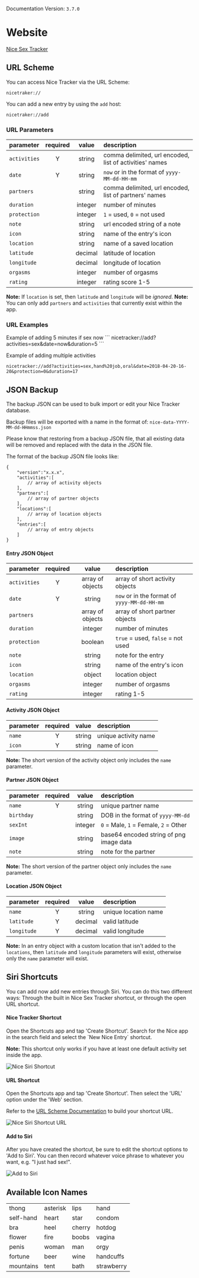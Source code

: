 Documentation Version: `3.7.0`

# Website

[Nice Sex Tracker](https://nicetracker.app)

## URL Scheme
You can access Nice Tracker via the URL Scheme:
```
nicetraker://
```

You can add a new entry by using the `add` host:
```
nicetraker://add
```

<h3>URL Parameters</h3>

|parameter| required | value | description |
|:---|:---:|:---:|:---|
|`activities`|Y| string |comma delimited, url encoded, list of activities' names |
|`date`|Y| string |`now` or in the format of `yyyy-MM-dd-HH-mm` |
|`partners`| | string | comma delimited, url encoded, list of partners' names |
|`duration`| | integer | number of minutes |
|`protection`| | integer | `1` = used, `0` = not used |
|`note`| | string | url encoded string of a note |
|`icon`| | string | name of the entry's icon |
|`location`| | string | name of a saved location |
|`latitude`| | decimal | latitude of location |
|`longitude`| | decimal | longitude of location |
|`orgasms`| | integer | number of orgasms |
|`rating`| | integer | rating score 1-5 |

**Note:** If `location` is set, then `latitude` and `longitude` will be _ignored_.
**Note:** You can only add `partners` and `activities` that currently exist within the app.

<h3>URL Examples</h3>
Example of adding 5 minutes if sex now
```
nicetracker://add?activities=sex&date=now&duration=5
```

Example of adding multiple activities
```
nicetracker://add?activities=sex,hand%20job,oral&date=2018-04-20-16-20&protection=0&duration=17
```

## JSON Backup
The backup JSON can be used to bulk import or edit your Nice Tracker database.

Backup files will be exported with a name in the format of: `nice-data-YYYY-MM-dd-HHmmss.json`

Please know that restoring from a backup JSON file, that all existing data will be removed and replaced with the data in the JSON file.

The format of the backup JSON file looks like:
```
{
    "version":"x.x.x",
    "activities":[
        // array of activity objects
    ],
    "partners":[
        // array of partner objects
    ],
    "locations":[
        // array of location objects
    ],
    "entries":[
        // array of entry objects
    ]
}
```

<h4>Entry JSON Object</h4>

|parameter| required | value | description |
|:---|:---:|:---:|:---|
|`activities`|Y| array of objects | array of short activity objects |
|`date`|Y| string |`now` or in the format of `yyyy-MM-dd-HH-mm` |
|`partners`| | array of objects | array of short partner objects |
|`duration`| | integer | number of minutes |
|`protection`| | boolean | `true` = used, `false` = not used |
|`note`| | string | note for the entry |
|`icon`| | string | name of the entry's icon |
|`location`| | object | location object |
|`orgasms`| | integer | number of orgasms |
|`rating`| | integer | rating 1-5 |

<h4>Activity JSON Object</h4>

|parameter| required | value | description |
|:---|:---:|:---:|:---|
|`name`|Y| string | unique activity name |
|`icon`|Y| string | name of icon |

**Note:** The short version of the activity object only includes the `name` parameter.

<h4>Partner JSON Object</h4>

|parameter| required | value | description |
|:---|:---:|:---:|:---|
|`name`|Y| string | unique partner name |
|`birthday`| | string | DOB in the format of `yyyy-MM-dd` |
|`sexInt`| | integer | `0` = Male, `1` = Female, `2` = Other |
|`image`| | string | base64 encoded string of png image data |
|`note`| | string | note for the partner |

**Note:** The short version of the partner object only includes the `name` parameter.

<h4>Location JSON Object</h4>

|parameter| required | value | description |
|:---|:---:|:---:|:---|
|`name`|Y| string | unique location name |
|`latitude`|Y| decimal | valid latitude |
|`longitude`|Y| decimal | valid longitude |

**Note:** In an entry object with a custom location that isn't added to the `locations`, then `latitude` and `longitude` parameters will exist, otherwise only the `name` parameter will exist.

## Siri Shortcuts

You can add now add new entries through Siri. You can do this two different ways: Through the built in Nice Sex Tracker shortcut, or through the open URL shortcut.

<h4>Nice Tracker Shortcut</h4>
Open the Shortcuts app and tap 'Create Shortcut'. Search for the Nice app in the search field and select the `New Nice Entry` shortcut.

**Note:** This shortcut only works if you have at least one default activity set inside the app.

![Nice Siri Shortcut](https://res.cloudinary.com/scottjulian/image/upload/v1541005961/nicetracker/nice-siri-shortcut.png)

<h4>URL Shortcut</h4>
Open the Shortcuts app and tap 'Create Shortcut'. Then select the 'URL' option under the 'Web' section.

Refer to the [URL Scheme Documentation](#url-scheme) to build your shortcut URL.

![Nice Siri Shortcut URL](https://res.cloudinary.com/scottjulian/image/upload/v1541005961/nicetracker/nice-siri-shortcut-url.png)

<h4>Add to Siri</h4>
After you have created the shortcut, be sure to edit the shortcut options to 'Add to Siri'. You can then record whatever voice phrase to whatever you want, e.g. "I just had sex!".

![Add to Siri](https://res.cloudinary.com/scottjulian/image/upload/v1541006400/nicetracker/siri-record.png)

## Available Icon Names

| | | | |
|--|--|--|--|
| thong | asterisk | lips | hand |
| self-hand | heart | star | condom |
|bra|heel|cherry|hotdog|
|flower|fire|boobs|vagina|
|penis|woman|man|orgy|
|fortune|beer|wine|handcuffs|
|mountains|tent|bath|strawberry|
